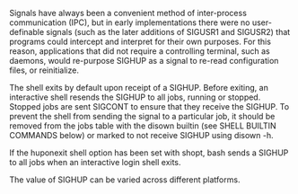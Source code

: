 Signals have always been a convenient method of inter-process communication (IPC), but in early implementations there were no user-definable signals (such as the later additions of SIGUSR1 and SIGUSR2) that programs could intercept and interpret for their own purposes. For this reason, applications that did not require a controlling terminal, such as daemons, would re-purpose SIGHUP as a signal to re-read configuration files, or reinitialize.   

The shell exits by default upon receipt of a SIGHUP. Before exiting, an interactive shell resends the SIGHUP to all jobs, running or stopped. Stopped jobs are sent SIGCONT to ensure that they receive the SIGHUP. To prevent the shell from sending the signal to a particular job, it should be removed from the jobs table with the disown builtin (see SHELL BUILTIN COMMANDS below) or marked to not receive SIGHUP using disown -h.   

If the huponexit shell option has been set with shopt, bash sends a SIGHUP to all jobs when an interactive login shell exits.    

The value of SIGHUP can be varied across different platforms.    
